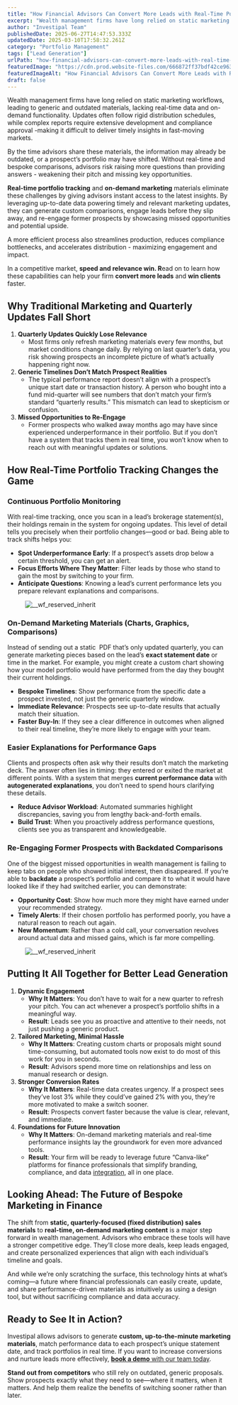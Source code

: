 ```yaml
---
title: "How Financial Advisors Can Convert More Leads with Real-Time Portfolio Tracking & On-Demand Marketing"
excerpt: "Wealth management firms have long relied on static marketing workflows, leading to generic and outdated materials, lacking real-time data and on-demand functionality."
author: "Investipal Team"
publishedDate: 2025-06-27T14:47:53.333Z
updatedDate: 2025-03-10T17:58:32.261Z
category: "Portfolio Management"
tags: ["Lead Generation"]
urlPath: "how-financial-advisors-can-convert-more-leads-with-real-time-portfolio-tracking-on-demand-marketing"
featuredImage: "https://cdn.prod.website-files.com/666872ff37bdf42ce9637d77/67c9c8dbfb24e399c43381e0_Portfolio%20Charts%20(2).png"
featuredImageAlt: "How Financial Advisors Can Convert More Leads with Real-Time Portfolio Tracking & On-Demand Marketing"
draft: false
---
```

<p id="">Wealth management firms have long relied on static marketing workflows, leading to generic and outdated materials, lacking real-time data and on-demand functionality. Updates often follow rigid distribution schedules, while complex reports require extensive development and compliance approval -making it difficult to deliver timely insights in fast-moving markets.</p><p id="">By the time advisors share these materials, the information may already be outdated, or a prospect’s portfolio may have shifted. Without real-time and bespoke comparisons, advisors risk raising more questions than providing answers - weakening their pitch and missing key opportunities.</p><p id=""><strong id="">Real-time portfolio tracking</strong> and <strong id="">on-demand marketing</strong> materials eliminate these challenges by giving advisors instant access to the latest insights. By leveraging up-to-date data powering timely and relevant marketing updates, they can generate custom comparisons, engage leads before they slip away, and re-engage former prospects by showcasing missed opportunities and potential upside.</p><p id="">A more efficient process also streamlines production, reduces compliance bottlenecks, and accelerates distribution - maximizing engagement and impact.</p><p id="">In a competitive market, <strong id="">speed and relevance win. R</strong>ead on to learn how these capabilities can help your firm <strong id="">convert more leads</strong> and <strong id="">win clients</strong> faster.</p><h2 id="">Why Traditional Marketing and Quarterly Updates Fall Short</h2><ol id=""><li id=""><strong id="">Quarterly Updates Quickly Lose Relevance</strong><ul id=""><li id="">Most firms only refresh marketing materials every few months, but market conditions change daily. By relying on last quarter’s data, you risk showing prospects an incomplete picture of what’s actually happening right now.</li></ul></li><li id=""><strong id="">Generic Timelines Don’t Match Prospect Realities</strong><ul id=""><li id="">The typical performance report doesn’t align with a prospect’s unique start date or transaction history. A person who bought into a fund mid-quarter will see numbers that don’t match your firm’s standard “quarterly results.” This mismatch can lead to skepticism or confusion.</li></ul></li><li id=""><strong id="">Missed Opportunities to Re-Engage</strong><ul id=""><li id="">Former prospects who walked away months ago may have since experienced underperformance in their portfolio. But if you don’t have a system that tracks them in real time, you won’t know when to reach out with meaningful updates or solutions.</li></ul></li></ol><h2 id="">How Real-Time Portfolio Tracking Changes the Game</h2><h3 id="">Continuous Portfolio Monitoring</h3><p id="">With real-time tracking, once you scan in a lead’s brokerage statement(s), their holdings remain in the system for ongoing updates. This level of detail tells you precisely when their portfolio changes—good or bad. Being able to track shifts helps you:</p><ul id=""><li id=""><strong id="">Spot Underperformance Early</strong>: If a prospect’s assets drop below a certain threshold, you can get an alert.</li><li id=""><strong id="">Focus Efforts Where They Matter</strong>: Filter leads by those who stand to gain the most by switching to your firm.</li><li id=""><strong id="">Anticipate Questions</strong>: Knowing a lead’s current performance lets you prepare relevant explanations and comparisons.</li></ul><figure id="" class="w-richtext-figure-type-image w-richtext-align-fullwidth" style="max-width:2240px" data-rt-type="image" data-rt-align="fullwidth" data-rt-max-width="2240px"><div id=""><img src="/images/inline/how-financial-advisors-can-convert-more-leads-with-real-time-portfolio-tracking-on-demand-marketing-0-daa25ec19c.webp" loading="lazy" alt="__wf_reserved_inherit" width="auto" height="auto" id=""></div></figure><h3 id="">On-Demand Marketing Materials (Charts, Graphics, Comparisons)</h3><p id="">Instead of sending out a static &nbsp;PDF that’s only updated quarterly, you can generate marketing pieces based on the lead’s <strong id="">exact statement date</strong> or time in the market. For example, you might create a custom chart showing how your model portfolio would have performed from the day they bought their current holdings.</p><ul id=""><li id=""><strong id="">Bespoke Timelines</strong>: Show performance from the specific date a prospect invested, not just the generic quarterly window.</li><li id=""><strong id="">Immediate Relevance</strong>: Prospects see up-to-date results that actually match their situation.</li><li id=""><strong id="">Faster Buy-In</strong>: If they see a clear difference in outcomes when aligned to their real timeline, they’re more likely to engage with your team.</li></ul><h3 id="">Easier Explanations for Performance Gaps</h3><p id="">Clients and prospects often ask why their results don’t match the marketing deck. The answer often lies in timing: they entered or exited the market at different points. With a system that merges <strong id="">current performance data</strong> with <strong id="">autogenerated explanations</strong>, you don’t need to spend hours clarifying these details.</p><ul id=""><li id=""><strong id="">Reduce Advisor Workload</strong>: Automated summaries highlight discrepancies, saving you from lengthy back-and-forth emails.</li><li id=""><strong id="">Build Trust</strong>: When you proactively address performance questions, clients see you as transparent and knowledgeable.</li></ul><h3 id="">Re-Engaging Former Prospects with Backdated Comparisons</h3><p id="">One of the biggest missed opportunities in wealth management is failing to keep tabs on people who showed initial interest, then disappeared. If you’re able to <strong id="">backdate</strong> a prospect’s portfolio and compare it to what it would have looked like if they had switched earlier, you can demonstrate:</p><ul id=""><li id=""><strong id="">Opportunity Cost</strong>: Show how much more they might have earned under your recommended strategy.</li><li id=""><strong id="">Timely Alerts</strong>: If their chosen portfolio has performed poorly, you have a natural reason to reach out again.</li><li id=""><strong id="">New Momentum</strong>: Rather than a cold call, your conversation revolves around actual data and missed gains, which is far more compelling.</li></ul><figure id="" class="w-richtext-figure-type-image w-richtext-align-fullwidth" style="max-width:2240px" data-rt-type="image" data-rt-align="fullwidth" data-rt-max-width="2240px"><div id=""><img src="/images/inline/how-financial-advisors-can-convert-more-leads-with-real-time-portfolio-tracking-on-demand-marketing-1-eb20e48fc2.webp" loading="lazy" alt="__wf_reserved_inherit" width="auto" height="auto" id=""></div></figure><h2 id="">Putting It All Together for Better Lead Generation</h2><ol id=""><li id=""><strong id="">Dynamic Engagement</strong><ul id=""><li id=""><strong id="">Why It Matters</strong>: You don’t have to wait for a new quarter to refresh your pitch. You can act whenever a prospect’s portfolio shifts in a meaningful way.</li><li id=""><strong id="">Result</strong>: Leads see you as proactive and attentive to their needs, not just pushing a generic product.</li></ul></li><li id=""><strong id="">Tailored Marketing, Minimal Hassle</strong><ul id=""><li id=""><strong id="">Why It Matters</strong>: Creating custom charts or proposals might sound time-consuming, but automated tools now exist to do most of this work for you in seconds.</li><li id=""><strong id="">Result</strong>: Advisors spend more time on relationships and less on manual research or design.</li></ul></li><li id=""><strong id="">Stronger Conversion Rates</strong><ul id=""><li id=""><strong id="">Why It Matters</strong>: Real-time data creates urgency. If a prospect sees they’ve lost 3% while they could’ve gained 2% with you, they’re more motivated to make a switch sooner.</li><li id=""><strong id="">Result</strong>: Prospects convert faster because the value is clear, relevant, and immediate.</li></ul></li><li id=""><strong id="">Foundations for Future Innovation</strong><ul id=""><li id=""><strong id="">Why It Matters</strong>: On-demand marketing materials and real-time performance insights lay the groundwork for even more advanced tools.</li><li id=""><strong id="">Result</strong>: Your firm will be ready to leverage future “Canva-like” platforms for finance professionals that simplify branding, compliance, and data <a href="/integrations">integration</a>, all in one place.</li></ul></li></ol><h2 id="">Looking Ahead: The Future of Bespoke Marketing in Finance</h2><p id="">The shift from <strong id="">static, quarterly-focused (fixed distribution) sales materials</strong> to <strong id="">real-time, on-demand marketing content</strong> is a major step forward in wealth management. Advisors who embrace these tools will have a stronger competitive edge. They’ll close more deals, keep leads engaged, and create personalized experiences that align with each individual’s timeline and goals.</p><p id="">And while we’re only scratching the surface, this technology hints at what’s coming—a future where financial professionals can easily create, update, and share performance-driven materials as intuitively as using a design tool, but without sacrificing compliance and data accuracy.</p><h2 id="">Ready to See It in Action?</h2><p id="">Investipal allows advisors to generate <strong id="">custom, up-to-the-minute marketing materials</strong>, match performance data to each prospect’s unique statement date, and track portfolios in real time. If you want to increase conversions and nurture leads more effectively, <a href="/book-a-demo" id=""><strong id="">book a demo</strong> with our team today</a>.</p><p id=""><strong id="">Stand out from competitors</strong> who still rely on outdated, generic proposals. Show prospects exactly what they need to see—where it matters, when it matters. And help them realize the benefits of switching sooner rather than later.</p>